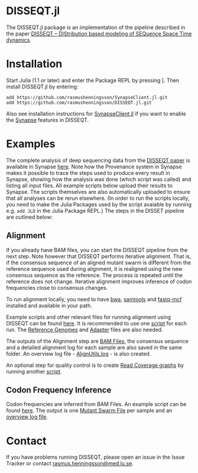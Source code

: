 # DISSEQT.jl
The DISSEQT.jl package is an implementation of the pipeline described in the paper [DISSEQT – DIStribution based modeling of SEQuence Space Time dynamics](https://www.biorxiv.org/content/10.1101/327338v1).



# Installation
Start Julia (1.1 or later) and enter the Package REPL by pressing ]. Then install DISSEQT.jl by entering:
```
add https://github.com/rasmushenningsson/SynapseClient.jl.git
add https://github.com/rasmushenningsson/DISSEQT.jl.git
```
Also see installation instructions for [SynapseClient.jl](https://github.com/rasmushenningsson/SynapseClient.jl) if you want to enable the [Synapse](https://www.synapse.org) features in DISSEQT.


# Examples
The complete analysis of deep sequencing data from the [DISSEQT paper](https://www.biorxiv.org/content/10.1101/327338v1) is available in Synapse [here](https://www.synapse.org/#!Synapse:syn11639899). 
Note how the Provenance system in Synapse makes it possible to trace the steps used to produce every result in Synapse, showing how the analysis was done (which script was called) and listing all input files.
All example scripts below upload their results to Synapse. The scripts themselves are also automatically uploaded to ensure that all analyses can be rerun elsewhere. (In order to run the scripts locally, you need to make the Julia Packages used by the script avaiable by running e.g. `add JLD` in the Julia Package REPL.)
The steps in the DISSET pipeline are outlined below:

## Alignment
If you already have BAM files, you can start the DISSEQT pipeline from the next step. Note however that DISSEQT performs iterative alignment. That is, if the consensus sequence of an aligned mutant swarm is different from the reference sequence used during alignment, it is realigned using the new consensus sequence as the reference. The process is repeated until the reference does not change. Iterative alignment improves inference of codon frequencies close to consensus changes.

To run alignment locally, you need to have [bwa](https://github.com/lh3/bwa), [samtools](http://www.htslib.org) and [fastq-mcf](https://expressionanalysis.github.io/ea-utils/) installed and available in your path.

Example scripts and other relevant files for running alignment using DISSEQT can be found [here](https://www.synapse.org/#!Synapse:syn18694207). It is recommended to use one [script](https://www.synapse.org/#!Synapse:syn18695094) for each run. The [Reference Genomes](https://www.synapse.org/#!Synapse:syn18694208) and [Adapter](https://www.synapse.org/#!Synapse:syn18694218) files are also needed.

The outputs of the Alignment step are [BAM Files](https://www.synapse.org/#!Synapse:syn18694439), the consensus sequence and a detailed alignment log for each sample are also saved in the same folder.
An overview log file - [AlignUtils.log](https://www.synapse.org/#!Synapse:syn18695095) - is also created. 

An optional step for quality control is to create [Read Coverage graphs](https://www.synapse.org/#!Synapse:syn18728439) by running another [script](https://www.synapse.org/#!Synapse:syn18728454).

## Codon Frequency Inference
Codon frequencies are inferred from BAM Files. An example script can be found [here](https://www.synapse.org/#!Synapse:syn18697620).
The output is one [Mutant Swarm File](https://www.synapse.org/#!Synapse:syn18697618) per sample and an [overview log file](https://www.synapse.org/#!Synapse:syn18697621).

# Contact
If you have problems running DISSEQT, please open an issue in the Issue Tracker or contact rasmus.henningsson@med.lu.se.
